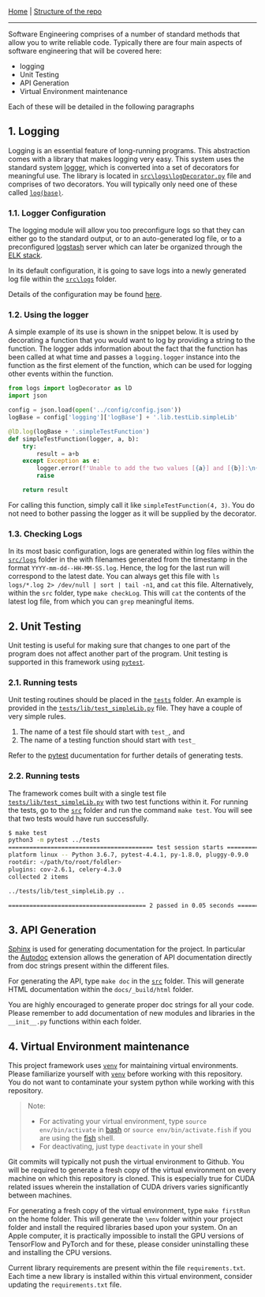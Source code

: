 [Home](./) | [Structure of the repo](./Structure-of-the-repo)
<hr>

Software Engineering comprises of a number of standard methods that allow you to write reliable code. Typically there are four main aspects of software engineering that will be covered here:

- logging
- Unit Testing
- API Generation
- Virtual Environment maintenance 

Each of these will be detailed in the following paragraphs

## 1. Logging

Logging is an essential feature of long-running programs. This abstraction comes with a library that makes logging very easy. This system uses the standard system [logger](https://docs.python.org/3/library/logging.html), which is converted into a set of decorators for meaningful use. The library is located in [`src\logs\logDecorator.py`](../blob/master/src/logs/logDecorator.py) file and comprises of two decorators. You will typically only need one of these called [`log(base)`](../blob/35f4cdaeed427e723d06371894b460c93aae4d07/src/logs/logDecorator.py#L7).

### 1.1. Logger Configuration

The logging module will allow you too preconfigure logs so that they can either go to the standard output, or to an auto-generated log file, or to a preconfigured [logstash](https://www.elastic.co/products/logstash) server which can later be organized through the [ELK stack](https://www.elastic.co/).

In its default configuration, it is going to save logs into a newly generated log file within the [`src\logs`](../blob/master/src/logs) folder. 

Details of the configuration may be found [here](./Logging-Configuration).

### 1.2. Using the logger

A simple example of its use is shown in the snippet below. It is used by decorating a function that you would want to log by providing a string to the function. The logger adds information about the fact that the function has been called at what time and passes a `logging.logger` instance into the function as the first element of the function, which can be used for logging other events within the function. 

```python
from logs import logDecorator as lD
import json

config = json.load(open('../config/config.json'))
logBase = config['logging']['logBase'] + '.lib.testLib.simpleLib'

@lD.log(logBase + '.simpleTestFunction')
def simpleTestFunction(logger, a, b):
    try:
        result = a+b
    except Exception as e:
        logger.error(f'Unable to add the two values [{a}] and [{b}]:\n{e}')
        raise

    return result
```
For calling this function, simply call it like `simpleTestFunction(4, 3)`. You do not need to bother passing  the logger as it will be supplied by the decorator.

### 1.3. Checking Logs

In its most basic configuration, logs are generated within log files within the [`src/logs`](../blob/master/src/logs) folder in the with filenames generated from the timestamp in the format `YYYY-mm-dd--HH-MM-SS.log`. Hence, the log for the last run will correspond to the latest date. You can always get this file with `ls logs/*.log 2> /dev/null | sort | tail -n1`, and `cat` this file. Alternatively, within the `src` folder, type `make checkLog`. This will `cat` the contents of the latest log file, from which you can `grep` meaningful items. 

## 2. Unit Testing

Unit testing is useful for making sure that changes to one part of the program does not affect another part of the program. Unit testing is supported in this framework using [`pytest`](https://docs.pytest.org/en/latest/). 

### 2.1. Running tests
Unit testing routines should be placed in the [`tests`](../blob/master/tests) folder. An example is provided in the [`tests/lib/test_simpleLib.py`](../blob/master/tests/lib/test_simpleLib.py) file. They have a couple of very simple rules.  

1. The name of a test file should start with `test_`, and 
2. The name of a testing function should start with `test_`

Refer to the [pytest](https://docs.pytest.org/en/latest/contents.html#toc) ducumentation for further details of generating tests. 

### 2.2. Running tests

The framework comes built with a single test file [`tests/lib/test_simpleLib.py`](../blob/master/tests/lib/test_simpleLib.py) with two test functions within it. For running the tests, go to the [`src`](../blob/master/src) folder and run the command `make test`. You will see that two tests would have run successfully.

```bash
$ make test
python3 -m pytest ../tests
========================================= test session starts ==========================================
platform linux -- Python 3.6.7, pytest-4.4.1, py-1.8.0, pluggy-0.9.0
rootdir: </path/to/root/foldler>
plugins: cov-2.6.1, celery-4.3.0
collected 2 items                                                                                      

../tests/lib/test_simpleLib.py ..                                                                [100%]

======================================= 2 passed in 0.05 seconds =======================================
```
## 3. API Generation

[Sphinx](http://www.sphinx-doc.org/en/master/index.html) is used for generating documentation for the project. In particular the [Autodoc](http://www.sphinx-doc.org/en/master/usage/extensions/autodoc.html) extension allows the generation of API documentation directly from doc strings present within the different files. 

For generating the API, type `make doc` in the [`src`](../blob/master/src) folder. This will generate HTML documentation within the `docs/_build/html` folder.

You are highly encouraged to generate proper doc strings for all your code. Please remember to add documentation of new modules and libraries in the `__init__.py` functions within each folder.

## 4. Virtual Environment maintenance 

This project framework uses [`venv`](https://docs.python.org/3/library/venv.html) for maintaining virtual environments. Please familiarize yourself with [`venv`](https://docs.python.org/3/library/venv.html) before working with this repository. You do not want to contaminate your system python while working with this repository.

> Note: 
>  - For activating your virtual environment, type `source env/bin/activate` in [bash](https://www.gnu.org/software/bash/) or `source env/bin/activate.fish` if you are using the [fish](https://fishshell.com/) shell.
>  - For deactivating, just type `deactivate` in your shell

Git commits will typically not push the virtual  environment to Github. You will be required to generate a fresh copy of the virtual environment on every machine on which this repository is cloned. This is especially true for CUDA related issues wherein the installation of CUDA drivers varies significantly between machines. 

For generating a fresh copy of the virtual environment, type `make firstRun` on the home folder. This will generate the `\env` folder within your project folder and install the required libraries based upon your system. On an Apple computer, it is practically impossible to install the GPU versions of TensorFlow and PyTorch and for these, please consider uninstalling these and installing the CPU versions. 

Current library requirements are present within the file `requirements.txt`. Each time a new library is installed within this virtual environment, consider updating the `requirements.txt` file. 